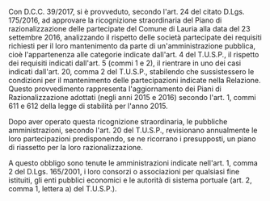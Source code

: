 Con D.C.C. 39/2017, si è provveduto, secondo l'art. 24 del citato D.Lgs. 175/2016, ad approvare la ricognizione straordinaria del Piano di razionalizzazione delle partecipate del Comune di Lauria alla data del 23 settembre 2016, analizzando il rispetto delle società partecipate dei requisiti richiesti per il loro mantenimento da parte di un'amministrazione pubblica, cioè l'appartenenza alle categorie indicate dall'art. 4 del T.U.S.P., il rispetto dei requisiti indicati dall'art. 5 (commi 1 e 2), il rientrare in uno dei casi indicati dall'art. 20, comma 2 del T.U.S.P., stabilendo che sussistessero le condizioni per il mantenimento delle partecipazioni indicate nella Relazione. Questo provvedimento rappresenta l'aggiornamento dei Piani di Razionalizzazione adottati (negli anni 2015 e 2016) secondo l'art. 1, commi 611 e 612 della legge di stabilità per l'anno 2015.

Dopo aver operato questa ricognizione straordinaria, le pubbliche amministrazioni, secondo l'art. 20 del T.U.S.P., revisionano annualmente le loro partecipazioni predisponendo, se ne ricorrano i presupposti, un piano di riassetto per la loro razionalizzazione.

A questo obbligo sono tenute le amministrazioni indicate nell'art. 1, comma 2 del D.Lgs. 165/2001, i loro consorzi o associazioni per qualsiasi fine istituiti, gli enti pubblici economici e le autorità di sistema portuale (art. 2, comma 1, lettera a) del T.U.S.P.).